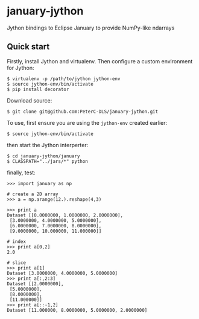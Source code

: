 # january-jython

Jython bindings to Eclipse January to provide NumPy-like ndarrays

## Quick start

Firstly, install Jython and virtualenv. Then configure a custom
environment for Jython:

    $ virtualenv -p /path/to/jython jython-env
    $ source jython-env/bin/activate
    $ pip install decorator

Download source:

    $ git clone git@github.com:PeterC-DLS/january-jython.git

To use, first ensure you are using the `jython-env` created earlier:
     
    $ source jython-env/bin/activate

then start the Jython interperter:

    $ cd january-jython/january
    $ CLASSPATH="../jars/*" python

finally, test:

    >>> import january as np

    # create a 2D array
    >>> a = np.arange(12.).reshape(4,3)

    >>> print a
    Dataset [[0.0000000, 1.0000000, 2.0000000],
     [3.0000000, 4.0000000, 5.0000000],
     [6.0000000, 7.0000000, 8.0000000],
     [9.0000000, 10.000000, 11.000000]]

    # index
    >>> print a[0,2]
    2.0

    # slice
    >>> print a[1]
    Dataset [3.0000000, 4.0000000, 5.0000000]
    >>> print a[:,2:3]
    Dataset [[2.0000000],
     [5.0000000],
     [8.0000000],
     [11.000000]]
    >>> print a[::-1,2]
    Dataset [11.000000, 8.0000000, 5.0000000, 2.0000000]



